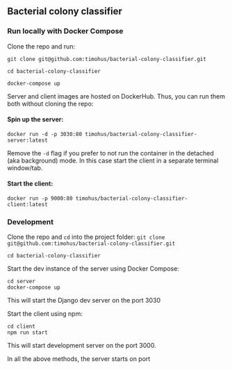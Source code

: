 ## Bacterial colony classifier

### Run locally with Docker Compose
Clone the repo and run:

`git clone git@github.com:timohus/bacterial-colony-classifier.git`

`cd bacterial-colony-classifier`

`docker-compose up`

Server and client images are hosted on DockerHub.
Thus, you can run them both without cloning the repo:

#### Spin up the server:
`docker run -d -p 3030:80 timohus/bacterial-colony-classifier-server:latest`

Remove the `-d` flag if you prefer to not run the
container in the detached (aka background) mode.
In this case start the client in a separate terminal window/tab.

#### Start the client:
`docker run -p 9000:80 timohus/bacterial-colony-classifier-client:latest`


### Development

Clone the repo and `cd` into the project folder: 
`git clone git@github.com:timohus/bacterial-colony-classifier.git`

`cd bacterial-colony-classifier`

Start the dev instance of the server using Docker Compose:

```commandline
cd server
docker-compose up
```

This will start the Django dev server on the port 3030

Start the client using npm:
```commandline
cd client
npm run start
```
This will start development server on the port 3000.

In all the above methods, the server starts on port 